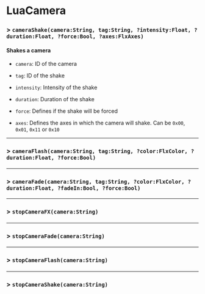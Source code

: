 # LuaCamera

### > `cameraShake(camera:String, tag:String, ?intensity:Float, ?duration:Float, ?force:Bool, ?axes:FlxAxes)`

#### Shakes a camera 

- `camera`: ID of the camera 

- `tag`: ID of the shake 

- `intensity`: Intensity of the shake 

- `duration`: Duration of the shake 

- `force`: Defines if the shake will be forced 

- `axes`: Defines the axes in which the camera will shake. Can be `0x00`, `0x01`, `0x11` or `0x10` 

---

### > `cameraFlash(camera:String, tag:String, ?color:FlxColor, ?duration:Float, ?force:Bool)`

#### 

---

### > `cameraFade(camera:String, tag:String, ?color:FlxColor, ?duration:Float, ?fadeIn:Bool, ?force:Bool)`

#### 

---

### > `stopCameraFX(camera:String)`

#### 

---

### > `stopCameraFade(camera:String)`

#### 

---

### > `stopCameraFlash(camera:String)`

#### 

---

### > `stopCameraShake(camera:String)`

#### 

